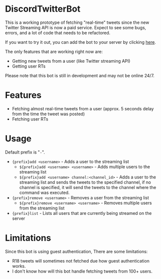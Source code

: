 # DiscordTwitterBot

This is a working prototype of fetching "real-time" tweets since the new Twitter Streaming API is now a paid service. Expect to see some bugs, errors, and a lot of code that needs to be refactored.

If you want to try it out, you can add the bot to your server by clicking [here](https://discord.com/oauth2/authorize?client_id=951471857943597086&scope=bot&permissions=19456).

The only features that are working right now are:
- Getting new tweets from a user (like Twitter streaming API)
- Getting user RTs

Please note that this bot is still in development and may not be online 24/7.

# Features
- Fetching almost real-time tweets from a user (approx. 5 seconds delay from the time the tweet was posted)
- Fetching user RTs

# Usage
Default prefix is "`-`".
- `{prefix}add <username>` - Adds a user to the streaming list
    - `${prefix}add <username> <username>` - Adds multiple users to the streaming list
    - `${prefix}add <username> channel:<channel_id>` - Adds a user to the streaming list and sends the tweets to the specified channel, if no channel is specified, it will send the tweets to the channel where the command was executed.
- `{prefix}remove <username>` - Removes a user from the streaming list
    - `${prefix}remove <username> <username>` - Removes multiple users from the streaming list
- `{prefix}list` - Lists all users that are currently being streamed on the server

# Limitations
Since this bot is using guest authentication, There are some limitations:
- R18 tweets will sometimes not fetched due how guest authentication works.
- I don't know how will this bot handle fetching tweets from 100+ users.